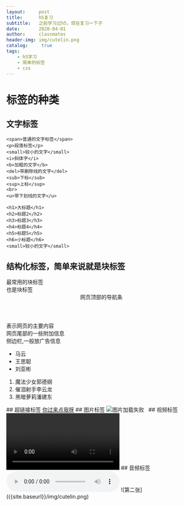 ```yaml
---
layout:     post
title:      h5复习
subtitle:   之前学习过h5，现在复习一下子
date:       2020-04-01
author:     classmates
header-img: img/cutelin.png
catalog: 	 true
tags:
    - h5学习
    - 简单的标签
    - css
---
```


# 标签的种类
## 文字标签
    <span>普通的文字标签</span>
    <p>段落标签</p>
    <small>较小的文字</small>
    <i>斜体字</i>
    <b>加粗的文字</b>
    <del>带删除线的文字</del>
    <sub>下标</sub>
    <sup>上标</sup>
    <br>
    <u>带下划线的文字</u>

    <h1>大标题</h1>
    <h2>标题2</h2>
    <h3>标题3</h3>
    <h4>标题4</h4>
    <h5>标题5</h5>
    <h6>小标题</h6>
    <small>较小的文字</small>
## 结构化标签，简单来说就是块标签
<div>最常用的块标签</div>
<section>也是块标签</section>
<header>网页顶部的导航条</header>
<main>表示网页的主要内容</main>
<footer>网页尾部的一些附加信息</footer>
<aside>侧边栏,一般放广告信息</aside>
<!-- 无序列表 -->
<ul>
    <!-- li*3 快速生成3个li标签 -->
    <li>马云</li>
    <li>王思聪</li>
    <li>刘亚彬</li>
</ul>
<!-- 有序列表 -->
<ol>
    <li>魔法少女郭德纲</li>
    <li>催泪射手李云龙</li>
    <li>黑暗萝莉潘建东</li>
</ol>
## 超链接标签
 <a href="https://www.baidu.com">你过来点我呀</a>
## 图片标签
<img src="../icon.gif" alt="图片加载失败">
<img src="img/2.gif" alt="">
<img src="https://dg-fd.zol-img.com.cn/t_s2000x2000/g5/M00/09/08/ChMkJlggMMKIX6xpAAAZWXuK-GsAAXjFgG0AwAAABlx978.jpg" alt="">
## 视频标签
    <video controls src="220cf5922b0478349eaa34a69ceec438ee11161fdcbe00001765ceb34ff5.mp4">两条毛腿肩上扛</video>
## 音频标签
    <audio src="../audio.aac" controls >荆轲刺秦王</audio>
![第二张]({{site.baseurl}}/img/cutelin.png)

